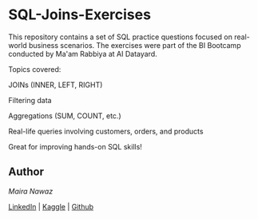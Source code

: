 # SQL-Joins-Exercises

This repository contains a set of SQL practice questions focused on real-world business scenarios.
The exercises were part of the BI Bootcamp conducted by Ma'am Rabbiya at AI Datayard.

Topics covered:

JOINs (INNER, LEFT, RIGHT)

Filtering data

Aggregations (SUM, COUNT, etc.)

Real-life queries involving customers, orders, and products

Great for improving hands-on SQL skills!

##  Author

*Maira Nawaz*

[LinkedIn](https://www.linkedin.com/in/mairanawaz/) | [Kaggle](https://www.kaggle.com/mairanawaz) | [Github](https://github.com/Maira-Nawaz)
